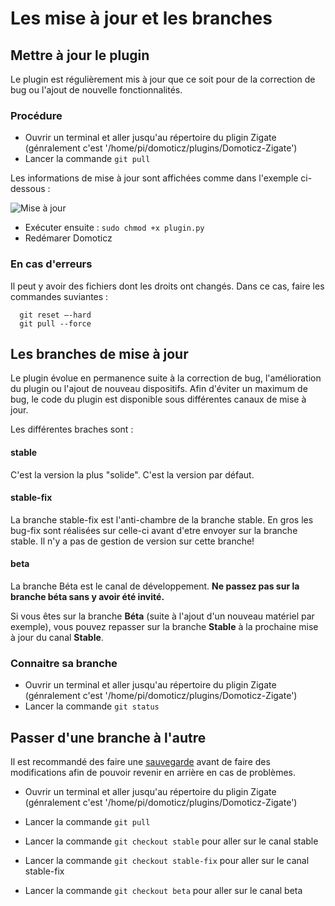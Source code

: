 # Les mise à jour et les branches

## Mettre à jour le plugin

Le plugin est régulièrement mis à jour que ce soit pour de la correction de bug ou l'ajout de nouvelle fonctionnalités.

### Procédure

* Ouvrir un terminal et aller jusqu'au répertoire du pligin Zigate (génralement c'est '/home/pi/domoticz/plugins/Domoticz-Zigate')
* Lancer la commande `git pull`

Les informations de mise à jour sont affichées comme dans l'exemple  ci-dessous :

![Mise à jour](https://github.com/pipiche38/Domoticz-Zigate-Wiki/blob/master/Images/Git-Pull.png)

* Exécuter ensuite : `sudo chmod +x plugin.py`
* Redémarer Domoticz



### En cas d'erreurs

Il peut y avoir des fichiers dont les droits ont changés. Dans ce cas, faire les commandes suviantes :
```
  git reset –-hard
  git pull --force
  ```
  
## Les branches de mise à jour

Le plugin évolue en permanence suite à la correction de bug, l'amélioration du plugin ou l'ajout de nouveau dispositifs. Afin d'éviter un maximum de bug, le code du plugin est disponible sous différentes canaux de mise à jour.

Les différentes braches sont : 

#### stable

C'est la version la plus "solide". C'est la version par défaut.

#### stable-fix

La branche stable-fix est l'anti-chambre de la branche stable. En gros les bug-fix sont réalisées sur celle-ci avant d'etre envoyer sur la branche stable. Il n'y a pas de gestion de version sur cette branche!

#### beta

La branche Béta est le canal de développement. __Ne passez pas sur la branche béta sans y avoir été invité.__

Si vous êtes sur la branche __Béta__ (suite à l'ajout d'un nouveau matériel par exemple), vous pouvez repasser sur la branche __Stable__ à la prochaine mise à jour du canal __Stable__.

### Connaitre sa branche

* Ouvrir un terminal et aller jusqu'au répertoire du pligin Zigate (génralement c'est '/home/pi/domoticz/plugins/Domoticz-Zigate')
* Lancer la commande `git status`


## Passer d'une branche à l'autre

Il est recommandé des faire une [sauvegarde](Sauvegardes.md) avant de faire des modifications afin de pouvoir revenir en arrière en cas de problèmes.

* Ouvrir un terminal et aller jusqu'au répertoire du pligin Zigate (génralement c'est '/home/pi/domoticz/plugins/Domoticz-Zigate')
* Lancer la commande `git pull`

* Lancer la commande `git checkout stable` pour aller sur le canal stable
* Lancer la commande `git checkout stable-fix` pour aller sur le canal stable-fix
* Lancer la commande `git checkout beta` pour aller sur le canal beta
